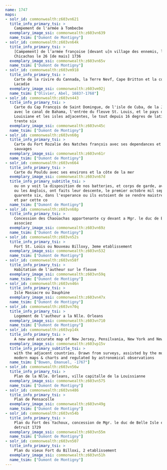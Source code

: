 ```yaml
---
name: 1747
maps:
- solr_id: commonwealth:z603vn621
  title_info_primary_tsi: > 
    Campement de l'armée à Tombecbe
  exemplary_image_ssi: commonwealth:z603vn639
  name_tsim: ["Dumont de Montigny"]
- solr_id: commonwealth:z603vn64k
  title_info_primary_tsi: > 
    [Campement] de l'armée franc̦oise [devant u]n village des ennemis, les
    Chicachas le 26 [de mais] 1736
  exemplary_image_ssi: commonwealth:z603vn65v
  name_tsim: ["Dumont de Montigny"]
- solr_id: commonwealth:z603vm918
  title_info_primary_tsi: > 
    Carte de la rivire du Cannada, la Terre Nevf, Cape Britton et la cotte de
    Lacadie
  exemplary_image_ssi: commonwealth:z603vm92j
  name_tsim: ["Olivier, Abel, 1683?-1768"]
- solr_id: commonwealth:z603vn443
  title_info_primary_tsi: > 
    Carte du Cap Franc̨ois de Saint Domingue, de l'isle de Cuba, de la Jamaique
    avec le canal de Bahama, l'entrée du fleuve St. Louis, et le pays de la
    Louisiane et les isles adjacentes, le tout depuis 16 degres de latitude jusqu'a
    trente six
  exemplary_image_ssi: commonwealth:z603vn45c
  name_tsim: ["Dumont de Montigny"]
- solr_id: commonwealth:z603vn60g
  title_info_primary_tsi: > 
    Carte du Fort Rozalie des Natches franc̦ois avec ses dependances et village des
    sauvages
  exemplary_image_ssi: commonwealth:z603vn61r
  name_tsim: ["Dumont de Montigny"]
- solr_id: commonwealth:z603vn664
  title_info_primary_tsi: > 
    Carte du Pouldu avec ses environs et la côte de la mer
  exemplary_image_ssi: commonwealth:z603vn67d
  title_info_primary_subtitle_tsi: > 
    ou on y voit la disposition de nos batteries, et corps de garde, avec l'endroit
    ou les Anglois, ont faits leur descente, le premier octobre mil sept cent
    quarente six, dans l'esperance ou ils estoient de se rendre maistres de l'Orient
    et par cette co
  name_tsim: ["Dumont de Montigny"]
- solr_id: commonwealth:z603vn68p
  title_info_primary_tsi: > 
    Concession des Chaoüachas appartenante cy devant a Mgr. le duc de Belleisle et
    associez
  exemplary_image_ssi: commonwealth:z603vn69z
  name_tsim: ["Dumont de Montigny"]
- solr_id: commonwealth:z603vn52s
  title_info_primary_tsi: > 
    Fort St. Loüis ou Nouveau Billoxy, 3eme etablissement
  exemplary_image_ssi: commonwealth:z603vn532
  name_tsim: ["Dumont de Montigny"]
- solr_id: commonwealth:z603vn58f
  title_info_primary_tsi: > 
    Habitation de l'autheur sur le fleuve
  exemplary_image_ssi: commonwealth:z603vn59q
  name_tsim: ["Dumont de Montigny"]
- solr_id: commonwealth:z603vn46n
  title_info_primary_tsi: > 
    Isle Massacre ou Dauphine
  exemplary_image_ssi: commonwealth:z603vn47x
  name_tsim: ["Dumont de Montigny"]
- solr_id: commonwealth:z603vn70q
  title_info_primary_tsi: > 
    Logement de l'autheur a la Nlle. Orleans
  exemplary_image_ssi: commonwealth:z603vn710
  name_tsim: ["Dumont de Montigny"]
- solr_id: commonwealth:z603vp14k
  title_info_primary_tsi: > 
    A new and accurate map of New Jersey, Pensilvania, New York and New England
  exemplary_image_ssi: commonwealth:z603vp15v
  title_info_primary_subtitle_tsi: > 
    with the adjacent countries. Drawn from surveys, assisted by the most approved
    modern maps & charts and regulated by astronomical observations
  name_tsim: ["Bowen, Emanuel, -1767"]
- solr_id: commonwealth:z603vn56w
  title_info_primary_tsi: > 
    Plan de la Nlle. Orleans, ville capitalle de la Louissianne
  exemplary_image_ssi: commonwealth:z603vn575
  name_tsim: ["Dumont de Montigny"]
- solr_id: commonwealth:z603vn486
  title_info_primary_tsi: > 
    Plan de Pensacolle
  exemplary_image_ssi: commonwealth:z603vn49g
  name_tsim: ["Dumont de Montigny"]
- solr_id: commonwealth:z603vn54b
  title_info_primary_tsi: > 
    Plan du Fort des Yachoux, concession de Mgr. le duc de Belle Isle et associez,
    detruit 1729
  exemplary_image_ssi: commonwealth:z603vn55m
  name_tsim: ["Dumont de Montigny"]
- solr_id: commonwealth:z603vn507
  title_info_primary_tsi: > 
    Plan du vieux Fort du Billoxi, 2 etablissement
  exemplary_image_ssi: commonwealth:z603vn51h
  name_tsim: ["Dumont de Montigny"]
---
```

